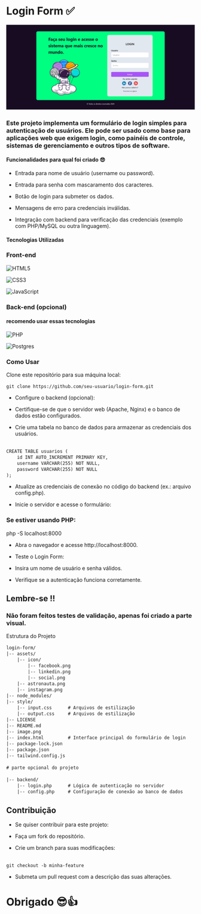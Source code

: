 
# Login Form ✅

![Exemplo de Formulário de Login](image.png)


### Este projeto implementa um formulário de login simples para autenticação de usuários. Ele pode ser usado como base para aplicações web que exigem login, como painéis de controle, sistemas de gerenciamento e outros tipos de software.

#### Funcionalidades para qual foi criado 😎

- Entrada para nome de usuário (username ou password).

- Entrada para senha com mascaramento dos caracteres.

- Botão de login para submeter os dados.

- Mensagens de erro para credenciais inválidas.

- Integração com backend para verificação das credenciais (exemplo com PHP/MySQL ou outra linguagem).

#### Tecnologias Utilizadas

### Front-end

![HTML5](https://img.shields.io/badge/html5-%23E34F26.svg?style=for-the-badge&logo=html5&logoColor=white)

![CSS3](https://img.shields.io/badge/css3-%231572B6.svg?style=for-the-badge&logo=css3&logoColor=white)

![JavaScript](https://img.shields.io/badge/javascript-%23323330.svg?style=for-the-badge&logo=javascript&logoColor=%23F7DF1E)

### Back-end (opcional)

#### recomendo usar essas tecnologias

![PHP](https://img.shields.io/badge/php-%23777BB4.svg?style=for-the-badge&logo=php&logoColor=white)

![Postgres](https://img.shields.io/badge/postgres-%23316192.svg?style=for-the-badge&logo=postgresql&logoColor=white)


### Como Usar

Clone este repositório para sua máquina local:

```
git clone https://github.com/seu-usuario/login-form.git

```

- Configure o backend (opcional):

- Certifique-se de que o servidor web (Apache, Nginx) e o banco de dados estão configurados.

- Crie uma tabela no banco de dados para armazenar as credenciais dos usuários.

```

CREATE TABLE usuarios (
    id INT AUTO_INCREMENT PRIMARY KEY,
    username VARCHAR(255) NOT NULL,
    password VARCHAR(255) NOT NULL
);

```

- Atualize as credenciais de conexão no código do backend (ex.: arquivo config.php).

- Inicie o servidor e acesse o formulário:

### Se estiver usando PHP:

php -S localhost:8000

- Abra o navegador e acesse http://localhost:8000.

- Teste o Login Form:

- Insira um nome de usuário e senha válidos.

- Verifique se a autenticação funciona corretamente.


## Lembre-se !!

### Não foram feitos testes de validação, apenas foi criado a parte  visual.

Estrutura do Projeto

```
login-form/
|-- assets/
    |-- icon/
        |-- facebook.png
        |-- linkedin.png
        |-- social.png
    |-- astronauta.png
    |-- instagram.png
|-- node_modules/
|-- style/
    |-- input.css      # Arquivos de estilização
    |-- output.css     # Arquivos de estilização
|-- LICENSE
|-- README.md
|-- image.png
|-- index.html         # Interface principal do formulário de login
|-- package-lock.json          
|-- package.json
|-- tailwind.config.js

# parte opcional do projeto

|-- backend/
    |-- login.php      # Lógica de autenticação no servidor
    |-- config.php     # Configuração de conexão ao banco de dados

```
## Contribuição

* Se quiser contribuir para este projeto:

- Faça um fork do repositório.

- Crie um branch para suas modificações:

```

git checkout -b minha-feature

```

- Submeta um pull request com a descrição das suas alterações.


# Obrigado 😎👍





